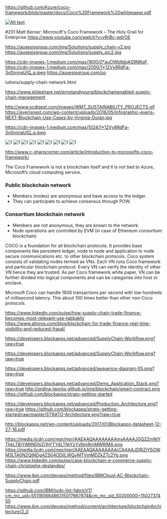 https://github.com/Azure/coco-framework/blob/master/docs/Coco%20Framework%20whitepaper.pdf


[![Alt text](https://img.youtube.com/vi/VID/0.jpg)](https://www.youtube.com/watch?v=8s6JMmGJ-dY)


#201 Matt Kerner: Microsoft's Coco Framework – The Holy Grail for Enterprise
https://www.youtube.com/watch?v=vRrBc-wdrOE


https://auxesisgroup.com/img/Solutions/supply_chain-v2.jpg
https://auxesisgroup.com/img/Solutions/supply_pic2.jpg

https://cdn-images-1.medium.com/max/1600/0*auOWbIbbiAS9NKqF.
https://cdn-images-1.medium.com/max/2000/1*12Vy8RdFa-3x0nnnaUIQ_g.jpeg
https://auxesisgroup.com/so

lutions/supply-chain-network.html

https://www.slideshare.net/ernstandyoung/blockchainenabled-supply-chain-management

http://www.scdigest.com/images/WMT_SUSTAINABILITY_PROJECTS.gif
https://everisnext.com/wp-content/uploads/2016/05/Infographic-everis-NEXT-Blockchain-Use-Cases-by-Virginia-Duran.jpg

https://cdn-images-1.medium.com/max/1024/1*12Vy8RdFa-3x0nnnaUIQ_g.jpeg




![1](https://cdn.ethnews.com/images/content/Coco.GIF-08-10-2017.gif)
![1](http://csharpcorner.mindcrackerinc.netdna-cdn.com/article/introduction-to-coco-framework-by-microsoft-for-blockchain-applications/Images/COCOFrameworkBlockDig_3.gif)
![1](http://csharpcorner.mindcrackerinc.netdna-cdn.com/article/introduction-to-coco-framework-by-microsoft-for-blockchain-applications/Images/COCO%20architecture.gif)
![1](http://csharpcorner.mindcrackerinc.netdna-cdn.com/article/introduction-to-coco-framework-by-microsoft-for-blockchain-applications/Images/Coco%20actor.gif)
![1](http://csharpcorner.mindcrackerinc.netdna-cdn.com/article/introduction-to-microsofts-coco-framework/Images/Bootstrapping%20a%20VN.gif)
![1](https://www.nextbigfuture.com/wp-content/uploads/2017/08/3b7d6c62562b0bcf3f6ea280710199ec-1024x442.png)
![1](https://www.nextbigfuture.com/wp-content/uploads/2017/08/291309451610b27345e95b67f0fdf9b3-1024x570.png)
![1](https://www.nextbigfuture.com/wp-content/uploads/2017/08/515f7138e65a4cc917b82b1aedec50d3-1024x589.png)
![1](https://www.nextbigfuture.com/wp-content/uploads/2017/08/515f7138e65a4cc917b82b1aedec50d3-730x430.png)


http://www.c-sharpcorner.com/article/introduction-to-microsofts-coco-framework/

The Coco Framework is not a blockchain itself and it is not tied to Azure, Microsoft’s cloud computing service.

### Public blockchain network
* Members (nodes) are anonymous and have access to the ledger.
* They can participate to achieve consensus through POW.

### Consortium blockchain network
* Members are not anonymous, they are known to the network.
* Node operations are controlled by EVM (in case of Ethereum consortium blockchain)


COCO is a foundation for all blockchain protocols. It provides base components like persistent ledger, node to node and application to node secure communications etc. to other blockchain protocols.
Coco system consists of validating nodes termed as VNs. Each VN runs Coco framework and particular blockchain protocol. Every VN can verify the identity of other VN hence they are trusted. As per Coco framework white paper, VN can be further divided into logical components and can be categories into host or enclave.

Microsoft Coco can handle 1600 transactions per second with low hundreds of millisecond latency. This about 100 times better than other non-Coco protocols.


https://www.linkedin.com/pulse/how-supply-chain-trade-finance-becomes-most-relevant-use-tabbakh/
https://www.altoros.com/blog/blockchain-for-trade-finance-real-time-visibility-and-reduced-fraud/

https://developers.blockapps.net/advanced/SupplyChain-Workflow.png?raw=true


https://developers.blockapps.net/advanced/SupplyChain-Workflow.png?raw=true

https://developers.blockapps.net/advanced/sequence-diagram-05.png?raw=true

https://developers.blockapps.net/advanced/Demo_Application_Stack.png?raw=true
http://ordina-jworks.github.io/img/blockchain/smart-contract.png
https://github.com/blockapps/strato-getting-started

https://developers.blockapps.net/advanced/Production_Architecture.png?raw=true
https://github.com/blockapps/strato-getting-started/raw/master/STRATO-Architecture.png?raw=true

http://blockapps.net/wp-content/uploads/2017/01/Blockapps-datasheet-12-27-16.pdf

https://media.licdn.com/mpr/mpr/AAEAAQAAAAAAAAmvAAAAJGQ2ZmNiYThkLTBiYjMtNDhjZi1hYTY4LTNiYzYyNmRmMWRlMA.png
https://media.licdn.com/mpr/mpr/AAEAAQAAAAAAAArCAAAAJDRiZjY5OWM3LTA0N2QtNDg4ZS04ODliLWQyMTVmMDZkZTc2Yg.png
https://www.linkedin.com/pulse/case-blockchain-e-commerce-supply-chain-christophe-deslandes/


https://www.ibm.com/devops/method/files/IBMCloud-AC-Blockchain-SupplyChain.pdf

https://github.com/IBM/todo-list-fabricV1?cm_mc_uid=55118066466315017667874&cm_mc_sid_50200000=1502737450
https://www.ibm.com/devops/method/content/architecture/blockchainArchitecture/2_0
